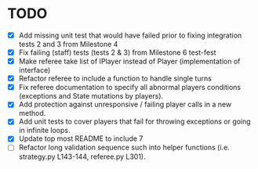 # TODO

- [x] Add missing unit test that would have failed prior to fixing integration tests 2 and 3 from Milestone 4
- [x] Fix failing (staff) tests (tests 2 & 3) from Milestone 6 test-fest
- [x] Make referee take list of IPlayer instead of Player (implementation of interface)
- [x] Refactor referee to include a function to handle single turns
- [x] Fix referee documentation to specify all abnormal players conditions (exceptions and State mutations by players).
- [x] Add protection against unresponsive / failing player calls in a new method.
- [x] Add unit tests to cover players that fail for throwing exceptions or going in infinite loops.
- [x] Update top most README to include 7
- [ ] Refactor long validation sequence such into helper functions (i.e. strategy.py L143-144, referee.py L301).